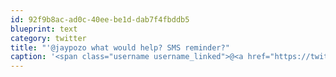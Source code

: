```yaml
---
id: 92f9b8ac-ad0c-40ee-be1d-dab7f4fbddb5
blueprint: text
category: twitter
title: "'@jaypozo what would help? SMS reminder?"
caption: '<span class="username username_linked">@<a href="https://twitter.com/jaypozo" title="Jay Pozo">jaypozo</a></span> what would help? SMS reminder?'
---
```

